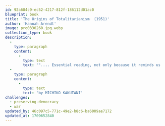 ```yaml
---
id: 92a684c9-ec52-4217-812f-186112d01ac0
blueprint: book
title: 'The Origins of Totalitarianism  (1951)'
author: 'Hannah Arendt'
image: pro0330260.jpg.webp
collection_type: book
description:
  -
    type: paragraph
    content:
      -
        type: text
        text: '".... Essential reading, not only because it reminds us of the monstrous crimes committed by Nazi Germany and Stalin Soviet Union in the 20th century, and also because it provides a chilling warning of the dynamics that could fuel totalitarian movements in the future. Book_how alienation, rootlessness, and economic uncertainty can make people susceptible to the lies and conspiracy theories dispensed by tyrants. It shows how the weaponization bigotry and racism by demagogues fuels populous movements build upon tribal hatred, while undermining the long-standing institutions meant to protect our freedoms and the rule of law, and shattering the very idea of a shared sense of humanity." '
  -
    type: paragraph
    content:
      -
        type: text
        text: 'by MICHIKO KAKUTANI'
challenges:
  - preserving-democracy
  - war
updated_by: 46c097c5-771c-49e2-b8c6-ba6009ae7172
updated_at: 1709652840
---
```

